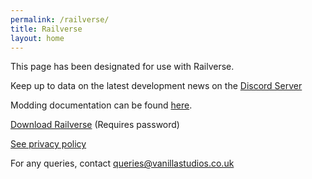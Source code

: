 ```yaml
---
permalink: /railverse/
title: Railverse
layout: home
---
```


This page has been designated for use with Railverse. 

Keep up to data on the latest development news on the [Discord Server](http://discord.vanillastudios.co.uk)

Modding documentation can be found [here](http://vanillastudios.co.uk/railverse/api/classes).

[Download Railverse](https://imbenji03.itch.io/railverse) (Requires password)

[See privacy policy](http://vanillastudios.co.uk/railverse/privacypolicy/)

For any queries, contact queries@vanillastudios.co.uk